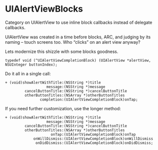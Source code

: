UIAlertViewBlocks
=================

Category on UIAlertView to use inline block callbacks instead of delegate callbacks.

UIAlertView was created in a time before blocks, ARC, and judging by its naming – touch screens too. Who “clicks” on an alert view anyway?

Lets modernize this shizzle with some blocks goodness.

```objc
typedef void (^UIAlertViewCompletionBlock) (UIAlertView *alertView, NSUInteger buttonIndex);
```

 Do it all in a single call:

```objc
+ (void)showAlertWithTitle:(NSString *)title
                   message:(NSString *)message
         cancelButtonTitle:(NSString *)cancelButtonTitle
         otherButtonTitles:(NSArray *)otherButtonTitles
                completion:(UIAlertViewCompletionBlock)onTap;
```

If you need further customization, use the longer method:

```objc
+ (void)showAlertWithTitle:(NSString *)title
                   message:(NSString *)message
         cancelButtonTitle:(NSString *)cancelButtonTitle
         otherButtonTitles:(NSArray *)otherButtonTitles
                     onTap:(UIAlertViewCompletionBlock)onTap
             onWillDismiss:(UIAlertViewCompletionBlock)onWillDismiss
              onDidDismiss:(UIAlertViewCompletionBlock)onDidDismiss;
```